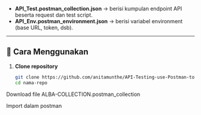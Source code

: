 - **API_Test.postman_collection.json** → berisi kumpulan endpoint API beserta request dan test script.  
- **API_Env.postman_environment.json** → berisi variabel environment (base URL, token, dsb).  

---

## 🚀 Cara Menggunakan

1. **Clone repository**
   ```bash
   git clone https://github.com/anitamunthe/API-Testing-use-Postman-tools.git
   cd nama-repo

Download file ALBA-COLLECTION.postman_collection

Import dalam postman